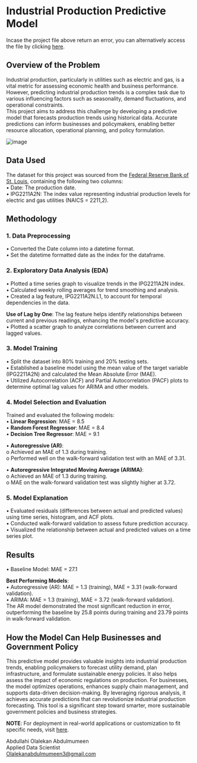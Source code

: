 # Industrial Production Predictive Model

Incase the project file above return an error, you can alternatively access the file by clicking [here](https://nbviewer.org/github/abdulmumeen-abdullahi/Industrial-Production-Predictive-Model/blob/main/Industrial%20Production%20Predictive%20Model.ipynb).

## Overview of the Problem <br/>
Industrial production, particularly in utilities such as electric and gas, is a vital metric for assessing economic health and business performance. However, predicting industrial production trends is a complex task due to various influencing factors such as seasonality, demand fluctuations, and operational constraints. <br/>
This project aims to address this challenge by developing a predictive model that forecasts production trends using historical data. Accurate predictions can inform businesses and policymakers, enabling better resource allocation, operational planning, and policy formulation.

![image](https://github.com/user-attachments/assets/8806c0b8-b3fd-4e46-b84f-59bd4af0eb86)

## Data Used <br/>
The dataset for this project was sourced from the [Federal Reserve Bank of St. Louis](https://fred.stlouisfed.org/series/IPG2211A2N), containing the following two columns: <br/>
•	Date: The production date. <br/>
•	IPG2211A2N: The index value representing industrial production levels for electric and gas utilities (NAICS = 2211,2).

## Methodology <br/>

### 1. Data Preprocessing <br/>
•  Converted the Date column into a datetime format. <br/>
•  Set the datetime formatted date as the index for the dataframe. <br/>

### 2. Exploratory Data Analysis (EDA) <br/>
•  Plotted a time series graph to visualize trends in the IPG2211A2N index. <br/>
•  Calculated weekly rolling averages for trend smoothing and analysis. <br/>
•  Created a lag feature, IPG2211A2N.L1, to account for temporal dependencies in the data.

**Use of Lag by One**: The lag feature helps identify relationships between current and previous readings, enhancing the model's predictive accuracy. <br/>
•  Plotted a scatter graph to analyze correlations between current and lagged values.

### 3. Model Training <br/>
•  Split the dataset into 80% training and 20% testing sets. <br/>
•  Established a baseline model using the mean value of the target variable (IPG2211A2N) and calculated the Mean Absolute Error (MAE). <br/>
•  Utilized Autocorrelation (ACF) and Partial Autocorrelation (PACF) plots to determine optimal lag values for ARIMA and other models.

### 4. Model Selection and Evaluation <br/>
Trained and evaluated the following models: <br/>
•	**Linear Regression**: MAE = 8.5 <br/>
•	**Random Forest Regressor**: MAE = 8.4 <br/>
•	**Decision Tree Regressor**: MAE = 9.1

•	**Autoregressive (AR)**: <br/>
o	Achieved an MAE of 1.3 during training. <br/>
o	Performed well on the walk-forward validation test with an MAE of 3.31.

•	**Autoregressive Integrated Moving Average (ARIMA)**: <br/>
o	Achieved an MAE of 1.3 during training. <br/>
o	MAE on the walk-forward validation test was slightly higher at 3.72.

### 5. Model Explanation <br/>
•  Evaluated residuals (differences between actual and predicted values) using time series, histogram, and ACF plots. <br/>
•  Conducted walk-forward validation to assess future prediction accuracy. <br/>
•  Visualized the relationship between actual and predicted values on a time series plot.

## Results <br/>
•  Baseline Model: MAE = 27.1

**Best Performing Models**: <br/>
•	Autoregressive (AR): MAE = 1.3 (training), MAE = 3.31 (walk-forward validation). <br/>
•	ARIMA: MAE = 1.3 (training), MAE = 3.72 (walk-forward validation). <br/>
The AR model demonstrated the most significant reduction in error, outperforming the baseline by 25.8 points during training and 23.79 points in walk-forward validation.

## How the Model Can Help Businesses and Government Policy <br/>
This predictive model provides valuable insights into industrial production trends, enabling policymakers to forecast utility demand, plan infrastructure, and formulate sustainable energy policies. It also helps assess the impact of economic regulations on production. For businesses, the model optimizes operations, enhances supply chain management, and supports data-driven decision-making. By leveraging rigorous analysis, it achieves accurate predictions that can revolutionize industrial production forecasting. This tool is a significant step toward smarter, more sustainable government policies and business strategies.

**NOTE**: For deployment in real-world applications or customization to fit specific needs, visit [here](https://github.com/abdulmumeen-abdullahi/Industrial-Production-Predictive-Model-File).

Abdullahi Olalekan Abdulmumeen <br/>
Applied Data Scientist <br/>
Olalekanabdulmumeen3@gmail.com
